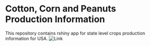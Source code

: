 # Cotton, Corn and Peanuts Production Information
This repository contains rshiny app for state level crops production information for USA.
![Link](https://infoapps2023.shinyapps.io/crop_production_info/)
